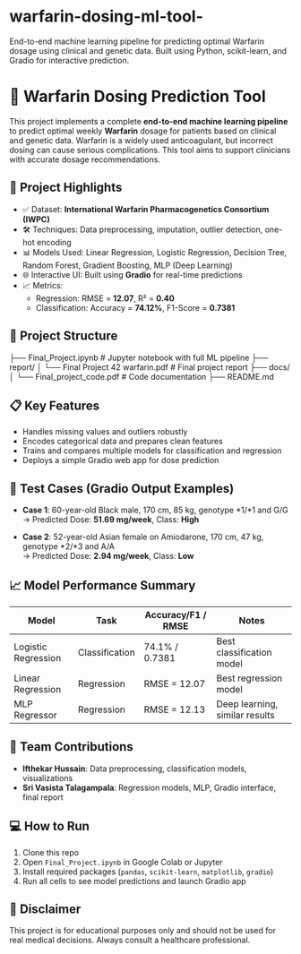 # warfarin-dosing-ml-tool-
End-to-end machine learning pipeline for predicting optimal Warfarin dosage using clinical and genetic data. Built using Python, scikit-learn, and Gradio for interactive prediction.

# 💊 Warfarin Dosing Prediction Tool

This project implements a complete **end-to-end machine learning pipeline** to predict optimal weekly **Warfarin** dosage for patients based on clinical and genetic data. Warfarin is a widely used anticoagulant, but incorrect dosing can cause serious complications. This tool aims to support clinicians with accurate dosage recommendations.

## 📌 Project Highlights

- ✅ Dataset: **International Warfarin Pharmacogenetics Consortium (IWPC)**
- 🛠️ Techniques: Data preprocessing, imputation, outlier detection, one-hot encoding
- 📊 Models Used: Linear Regression, Logistic Regression, Decision Tree, Random Forest, Gradient Boosting, MLP (Deep Learning)
- 🌐 Interactive UI: Built using **Gradio** for real-time predictions
- 📈 Metrics: 
  - Regression: RMSE = **12.07**, R² = **0.40**
  - Classification: Accuracy = **74.12%**, F1-Score = **0.7381**

## 📂 Project Structure

├── Final_Project.ipynb # Jupyter notebook with full ML pipeline
├── report/
│ └── Final Project 42 warfarin.pdf # Final project report
├── docs/
│ └── Final_project_code.pdf # Code documentation
├── README.md


## 📋 Key Features

- Handles missing values and outliers robustly
- Encodes categorical data and prepares clean features
- Trains and compares multiple models for classification and regression
- Deploys a simple Gradio web app for dose prediction

## 🧪 Test Cases (Gradio Output Examples)

- **Case 1**: 60-year-old Black male, 170 cm, 85 kg, genotype *1/*1 and G/G  
  → Predicted Dose: **51.69 mg/week**, Class: **High**

- **Case 2**: 52-year-old Asian female on Amiodarone, 170 cm, 47 kg, genotype *2/*3 and A/A  
  → Predicted Dose: **2.94 mg/week**, Class: **Low**

## 📈 Model Performance Summary

| Model                | Task         | Accuracy/F1 / RMSE | Notes                           |
|---------------------|--------------|---------------------|---------------------------------|
| Logistic Regression | Classification | 74.1% / 0.7381      | Best classification model       |
| Linear Regression   | Regression     | RMSE = 12.07        | Best regression model           |
| MLP Regressor       | Regression     | RMSE = 12.13        | Deep learning, similar results  |

## 🤝 Team Contributions

- **Ifthekar Hussain**: Data preprocessing, classification models, visualizations
- **Sri Vasista Talagampala**: Regression models, MLP, Gradio interface, final report

## 💻 How to Run

1. Clone this repo  
2. Open `Final_Project.ipynb` in Google Colab or Jupyter  
3. Install required packages (`pandas`, `scikit-learn`, `matplotlib`, `gradio`)  
4. Run all cells to see model predictions and launch Gradio app

## 📜 Disclaimer

This project is for educational purposes only and should not be used for real medical decisions. Always consult a healthcare professional.

